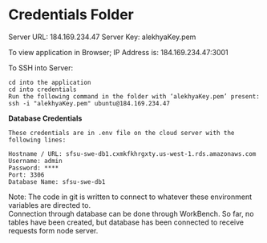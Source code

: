 # Credentials Folder

Server URL: 184.169.234.47
Server Key: alekhyaKey.pem

To view application in Browser; IP Address is: 184.169.234.47:3001

To SSH into Server:

    cd into the application
    cd into credentials
    Run the following command in the folder with ‘alekhyaKey.pem’ present:
    ssh -i "alekhyaKey.pem" ubuntu@184.169.234.47


<strong>Database Credentials</strong>
    
    These credentials are in .env file on the cloud server with the following lines:  

    Hostname / URL: sfsu-swe-db1.cxmkfkhrgxty.us-west-1.rds.amazonaws.com
    Username: admin
    Password: ****
    Port: 3306
    Database Name: sfsu-swe-db1

Note: 
    The code in git is written to connect to whatever these environment variables are directed to.  
    Connection through database can be done through WorkBench. So far, no tables have been created, but database has been connected to receive requests form node server.
